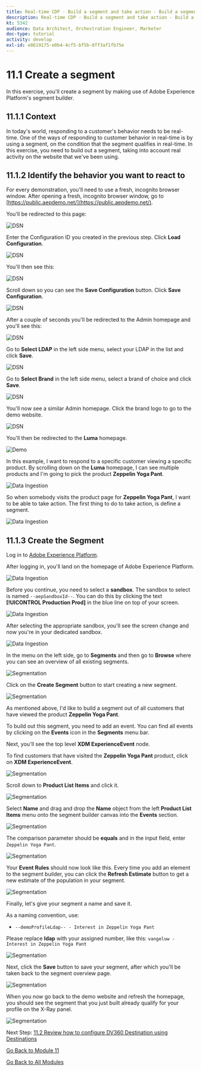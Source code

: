 ```yaml
---
title: Real-time CDP - Build a segment and take action - Build a segment
description: Real-time CDP - Build a segment and take action - Build a segment
kt: 5342
audience: Data Architect, Orchestration Engineer, Marketer
doc-type: tutorial
activity: develop
exl-id: e8619175-e0b4-4cf5-bf5b-8ff3af1fb75e
---
```

# 11.1 Create a segment

In this exercise, you'll create a segment by making use of Adobe Experience Platform's segment builder.

## 11.1.1 Context

In today's world, responding to a customer's behavior needs to be real-time. One of the ways of responding to customer behavior in real-time is by using a segment, on the condition that the segment qualifies in real-time. In this exercise, you need to build out a segment, taking into account real activity on the website that we've been using.

## 11.1.2 Identify the behavior you want to react to

For every demonstration, you'll need to use a fresh, incognito browser window. After opening a fresh, incognito browser window, go to [https://public.aepdemo.net/](https://public.aepdemo.net/).

You'll be redirected to this page:

![DSN](../module0/images/web1.png)

Enter the Configuration ID you created in the previous step. Click **Load Configuration**.

![DSN](../module0/images/web2.png)

You'll then see this:

![DSN](../module0/images/web3.png)

Scroll down so you can see the **Save Configuration** button. Click **Save Configuration**.

![DSN](../module0/images/web4.png)

After a couple of seconds you'll be redirected to the Admin homepage and you'll see this:

![DSN](../module0/images/cfg6a.png)

Go to **Select LDAP** in the left side menu, select your LDAP in the list and click **Save**.

![DSN](../module0/images/web61.png)

Go to **Select Brand** in the left side menu, select a brand of choice and click **Save**.

![DSN](../module0/images/web7.png)

You'll now see a similar Admin homepage. Click the brand logo to go to the demo website.

![DSN](../module0/images/web8.png)

You'll then be redirected to the **Luma** homepage.

![Demo](./images/lb_home.png)

In this example, I want to respond to a specific customer viewing a specific product.
By scrolling down on the **Luma** homepage, I can see multiple products and I'm going to pick the product **Zeppelin Yoga Pant**.

![Data Ingestion](./images/homenadia.png)

So when somebody visits the product page for **Zeppelin Yoga Pant**, I want to be able to take action. The first thing to do to take action, is define a segment.

![Data Ingestion](./images/homenadiapp.png)

## 11.1.3 Create the Segment

Log in to [Adobe Experience Platform](https://experience.adobe.com/platform).

After logging in, you'll land on the homepage of Adobe Experience Platform.

![Data Ingestion](./images/home.png)

Before you continue, you need to select a **sandbox**. The sandbox to select is named ``--aepSandboxId--``. You can do this by clicking the text **[!UICONTROL Production Prod]** in the blue line on top of your screen.

![Data Ingestion](./images/sb1.png)

After selecting the appropriate sandbox, you'll see the screen change and now you're in your dedicated sandbox.

![Data Ingestion](./images/sb2.png)

In the menu on the left side, go to **Segments** and then go to **Browse** where you can see an overview of all existing segments.

![Segmentation](./images/menuseg.png)

Click on the **Create Segment** button to start creating a new segment.

![Segmentation](./images/createnewsegment.png)

As mentioned above, I'd like to build a segment out of all customers that have viewed the product **Zeppelin Yoga Pant**.

To build out this segment, you need to add an event. You can find all events by clicking on the **Events** icon in the **Segments** menu bar.

Next, you'll see the top level **XDM ExperienceEvent** node.

To find customers that have visited the **Zeppelin Yoga Pant** product, click on **XDM ExperienceEvent**.

![Segmentation](./images/findee.png)

Scroll down to **Product List Items** and click it.

![Segmentation](./images/see.png)

Select **Name** and drag and drop the **Name** object from the left **Product List Items** menu onto the segment builder canvas into the **Events** section.

![Segmentation](./images/eewebpdtlname1.png)

The comparison parameter should be **equals** and in the input field, enter `Zeppelin Yoga Pant`.

![Segmentation](./images/pv.png)

Your **Event Rules** should now look like this. Every time you add an element to the segment builder, you can click the **Refresh Estimate** button to get a new estimate of the population in your segment.

![Segmentation](./images/ldap4.png)

Finally, let's give your segment a name and save it.

As a naming convention, use:

- `--demoProfileLdap-- - Interest in Zeppelin Yoga Pant`

Please replace **ldap** with your assigned number, like this:
`vangeluw - Interest in Zeppelin Yoga Pant`

![Segmentation](./images/segmentname.png)

Next, click the **Save** button to save your segment, after which you'll be taken back to the segment overview page.

![Segmentation](./images/savedsegment.png)

When you now go back to the demo website and refresh the homepage, you should see the segment that you just built already qualify for your profile on the X-Ray panel.

![Segmentation](./images/xraystrseg.png)

Next Step: [11.2 Review how to configure DV360 Destination using Destinations](./ex2.md)

[Go Back to Module 11](./real-time-cdp-build-a-segment-take-action.md)

[Go Back to All Modules](../../overview.md)
